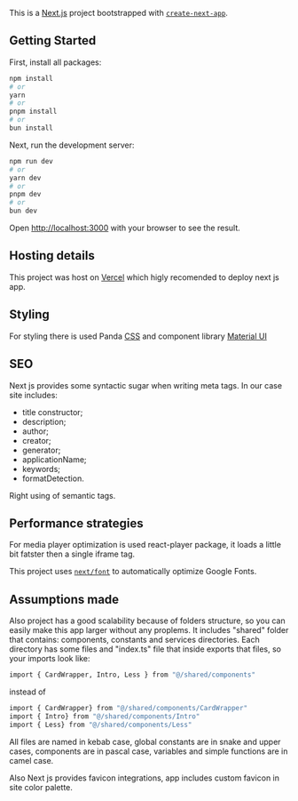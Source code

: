 This is a [Next.js](https://nextjs.org/) project bootstrapped with [`create-next-app`](https://github.com/vercel/next.js/tree/canary/packages/create-next-app).

## Getting Started

First, install all packages:

```bash
npm install
# or
yarn
# or
pnpm install
# or
bun install
```

Next, run the development server:

```bash
npm run dev
# or
yarn dev
# or
pnpm dev
# or
bun dev
```

Open [http://localhost:3000](http://localhost:3000) with your browser to see the result.

## Hosting details

This project was host on [Vercel](https://vercel.com) which higly recomended to deploy next js app.

## Styling

For styling there is used Panda [CSS](https://panda-css.com/) and component library [Material UI](https://mui.com/)

## SEO

Next js provides some syntactic sugar when writing meta tags. In our case site includes:

- title constructor;
- description;
- author;
- creator;
- generator;
- applicationName;
- keywords;
- formatDetection.

Right using of semantic tags.

## Performance strategies

For media player optimization is used react-player package, it loads a little bit fatster then a single iframe tag.

This project uses [`next/font`](https://nextjs.org/docs/basic-features/font-optimization) to automatically optimize Google Fonts.

## Assumptions made

Also project has a good scalability because of folders structure, so you can easily make this app larger without any proplems.
It includes "shared" folder that contains: components, constants and services directories. Each directory has some files and "index.ts" file that inside exports that files, so your imports look like:

```bash
import { CardWrapper, Intro, Less } from "@/shared/components"
```

instead of

```bash
import { CardWrapper} from "@/shared/components/CardWrapper"
import { Intro} from "@/shared/components/Intro"
import { Less} from "@/shared/components/Less"
```

All files are named in kebab case, global constants are in snake and upper cases, components are in pascal case, variables and simple functions are in camel case.

Also Next js provides favicon integrations, app includes custom favicon in site color palette.
